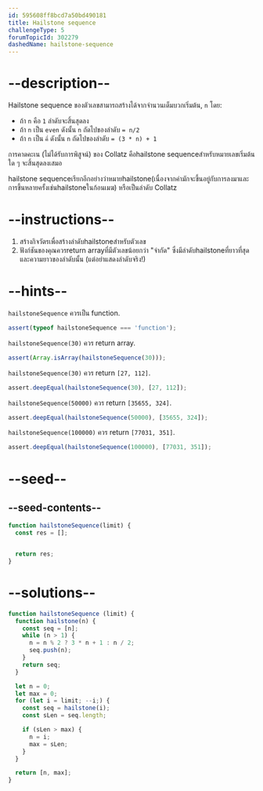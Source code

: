 ```yaml
---
id: 595608ff8bcd7a50bd490181
title: Hailstone sequence
challengeType: 5
forumTopicId: 302279
dashedName: hailstone-sequence
---
```


# --description--

Hailstone sequence ของตัวเลขสามารถสร้างได้จากจำนวนเต็มบวกเริ่มต้น, `n` โดย:

- ถ้า `n` คือ `1` ลำดับจะสิ้นสุดลง
- ถ้า `n` เป็น `even` ดังนั้น `n` ถัดไปของลำดับ `= n/2`
- ถ้า `n` เป็น `คี่` ดังนั้น `n` ถัดไปของลำดับ `= (3 * n) + 1`

การคาดคะเน (ไม่ได้รับการพิสูจน์) ของ Collatz คือhailstone sequenceสำหรับหมายเลขเริ่มต้นใด ๆ จะสิ้นสุดลงเสมอ

hailstone sequenceเรียกอีกอย่างว่าหมายhailstone(เนื่องจากค่ามักจะขึ้นอยู่กับการลงมาและการขึ้นหลายครั้งเช่นhailstoneในก้อนเมฆ) หรือเป็นลำดับ Collatz


# --instructions--

1. สร้างกิจวัตรเพื่อสร้างลำดับhailstoneสำหรับตัวเลข
2. ฟังก์ชันของคุณควรreturn arrayที่มีตัวเลขน้อยกว่า "จำกัด" ซึ่งมีลำดับhailstoneที่ยาวที่สุดและความยาวของลำดับนั้น (แต่อย่าแสดงลำดับจริง!)

# --hints--

`hailstoneSequence` ควรเป็น function.

```js
assert(typeof hailstoneSequence === 'function');
```

`hailstoneSequence(30)` ควร return array.

```js
assert(Array.isArray(hailstoneSequence(30)));
```

`hailstoneSequence(30)` ควร return `[27, 112]`.

```js
assert.deepEqual(hailstoneSequence(30), [27, 112]);
```

`hailstoneSequence(50000)` ควร return `[35655, 324]`.

```js
assert.deepEqual(hailstoneSequence(50000), [35655, 324]);
```

`hailstoneSequence(100000)` ควร return `[77031, 351]`.

```js
assert.deepEqual(hailstoneSequence(100000), [77031, 351]);
```

# --seed--

## --seed-contents--

```js
function hailstoneSequence(limit) {
  const res = [];


  return res;
}
```

# --solutions--

```js
function hailstoneSequence (limit) {
  function hailstone(n) {
    const seq = [n];
    while (n > 1) {
      n = n % 2 ? 3 * n + 1 : n / 2;
      seq.push(n);
    }
    return seq;
  }

  let n = 0;
  let max = 0;
  for (let i = limit; --i;) {
    const seq = hailstone(i);
    const sLen = seq.length;

    if (sLen > max) {
      n = i;
      max = sLen;
    }
  }

  return [n, max];
}
```
